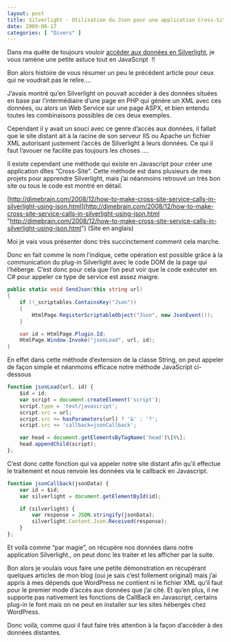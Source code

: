 ```yaml
---
layout: post
title: Silverlight - Utilisation du Json pour une application Cross-Site
date: 2009-06-17
categories: [ "Divers" ]
---
```


Dans ma quête de toujours vouloir [accéder aux données en Silverlight](http://blog.woivre.fr/2009/02/silverlight-et-l%e2%80%99acces-aux-bases-de-donnees/), je vous ramène une petite astuce tout en JavaScript  !!

Bon alors histoire de vous résumer un peu le précédent article pour ceux qui ne voudrait pas le relire….

J’avais montré qu’en Silverlight on pouvait accéder à des données situées en base par l’intermédiaire d’une page en PHP qui génère un XML avec ces données, ou alors un Web Service sur une page ASPX, et bien entendu toutes les combinaisons possibles de ces deux exemples.

Cependant il y avait un souci avec ce genre d’accès aux données, il fallait que le site distant ait à la racine de son serveur IIS ou Apache un fichier XML autorisant justement l’accès de Silverlight à leurs données. Ce qui il faut l’avouer ne facilite pas toujours les choses ….

Il existe cependant une méthode qui existe en Javascript pour créer une application dîtes “Cross-Site”. Cette méthode est dans plusieurs de mes projets pour apprendre Silverlight, mais j’ai néanmoins retrouvé un très bon site ou tous le code est montré en détail.

[http://dimebrain.com/2008/12/how-to-make-cross-site-service-calls-in-silverlight-using-json.html](http://dimebrain.com/2008/12/how-to-make-cross-site-service-calls-in-silverlight-using-json.html "http://dimebrain.com/2008/12/how-to-make-cross-site-service-calls-in-silverlight-using-json.html") (Site en anglais)

Moi je vais vous présenter donc très succinctement comment cela marche.

Donc en fait comme le nom l’indique, cette opération est possible grâce à la communication du plug-in Silverlight avec le code DOM de la page qui l’héberge. C’est donc pour cela que l’on peut voir que le code exécuter en C# pour appeler ce type de service est assez maigre.

```csharp
public static void SendJson(this string url)
{
    if (!_scriptables.ContainsKey("Json"))
    {
        HtmlPage.RegisterScriptableObject("Json", new JsonEvent());
    }

    var id = HtmlPage.Plugin.Id;
    HtmlPage.Window.Invoke("jsonLoad", url, id);
}
```

En effet dans cette méthode d’extension de la classe String, on peut appeler de façon simple et néanmoins efficace notre méthode JavaScript ci-dessous

```javascript
function jsonLoad(url, id) {
    $id = id;
    var script = document.createElement('script');
    script.type = 'text/javascript';
    script.src = url;
    script.src += hasParameters(url) ? '&' : '?';
    script.src += 'callback=jsonCallback';

    var head = document.getElementsByTagName('head')\[0\];
    head.appendChild(script);
};
```


C’est donc cette fonction qui va appeler notre site distant afin qu’il effectue le traitement et nous renvoie les données via le callback en Javascript.

```javascript
function jsonCallback(jsonData) {
    var id = $id;
    var silverlight = document.getElementById(id);

    if (silverlight) {
        var response = JSON.stringify(jsonData);
        silverlight.Content.Json.Received(response);
    }
};
```

Et voilà comme “par magie”, on récupère nos données dans notre application Silverlight., on peut donc les traiter et les afficher par la suite.

Bon alors je voulais vous faire une petite démonstration en récupérant quelques articles de mon blog (oui je sais c’est follement original) mais j’ai appris à mes dépends que WordPress ne contient ni le fichier XML qu’il faut pour le premier mode d’accès aux données que j’ai cité. Et qu’en plus, il ne supporte pas nativement les fonctions de CallBack en Javascript, certains plug-in le font mais on ne peut en installer sur les sites hébergés chez WordPress.

Donc voilà, comme quoi il faut faire très attention à la façon d’accéder à des données distantes.
